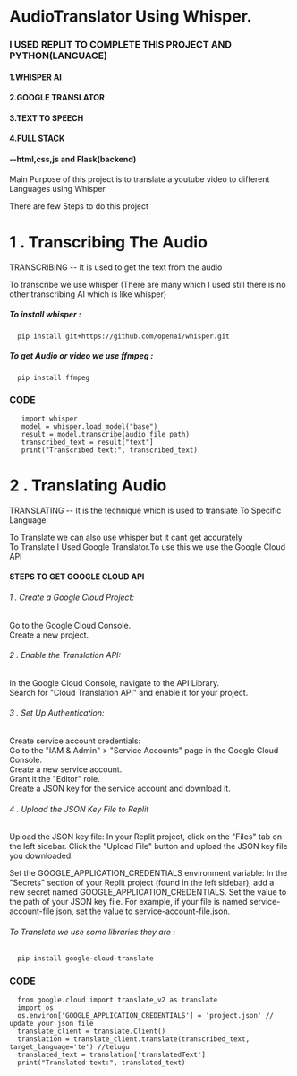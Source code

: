 # AudioTranslator Using Whisper.

### I USED REPLIT TO COMPLETE THIS PROJECT AND PYTHON(LANGUAGE)

#### 1.WHISPER AI
#### 2.GOOGLE TRANSLATOR
#### 3.TEXT TO SPEECH
#### 4.FULL STACK
####       --html,css,js and Flask(backend)

Main Purpose of this project is to translate a youtube video to different Languages using Whisper

There are few Steps to do this project

# 1 . Transcribing The Audio

TRANSCRIBING -- It is used to get the text from the audio 

To transcribe we use whisper (There are many which I used still there is no other transcribing AI which is like whisper)

##### To install whisper  :  
      pip install git+https://github.com/openai/whisper.git
##### To get Audio or video we use ffmpeg :  
      pip install ffmpeg

### CODE 

       import whisper
       model = whisper.load_model("base")
       result = model.transcribe(audio_file_path)
       transcribed_text = result["text"]
       print("Transcribed text:", transcribed_text)


# 2 . Translating Audio 

TRANSLATING -- It is the technique which is used to translate To Specific Language

To Translate we can also use whisper but it cant get accurately 
<br>
To Translate I Used Google Translator.To use this we use the Google Cloud API
<br>
#### STEPS TO GET GOOGLE CLOUD API

###### 1 . Create a Google Cloud Project:
Go to the Google Cloud Console.
<br>
Create a new project.

###### 2 . Enable the Translation API:
In the Google Cloud Console, navigate to the API Library.
<br>
Search for "Cloud Translation API" and enable it for your project.

###### 3 . Set Up Authentication:
Create service account credentials:
<br>
Go to the "IAM & Admin" > "Service Accounts" page in the Google Cloud Console.
<br>
Create a new service account.
<br>
Grant it the "Editor" role.
<br>
Create a JSON key for the service account and download it.

###### 4 . Upload the JSON Key File to Replit

Upload the JSON key file:
        In your Replit project, click on the "Files" tab on the left sidebar.
        Click the "Upload File" button and upload the JSON key file you downloaded.

Set the GOOGLE_APPLICATION_CREDENTIALS environment variable:
        In the "Secrets" section of your Replit project (found in the left sidebar), add a new secret named GOOGLE_APPLICATION_CREDENTIALS.
        Set the value to the path of your JSON key file. For example, if your file is named service-account-file.json, set the value to service-account-file.json.

###### To Translate we use some libraries they are :
      pip install google-cloud-translate

### CODE

      from google.cloud import translate_v2 as translate
      import os
      os.environ['GOOGLE_APPLICATION_CREDENTIALS'] = 'project.json' // update your json file
      translate_client = translate.Client()
      translation = translate_client.translate(transcribed_text, target_language='te') //telugu
      translated_text = translation['translatedText']
      print("Translated text:", translated_text)
      


            

